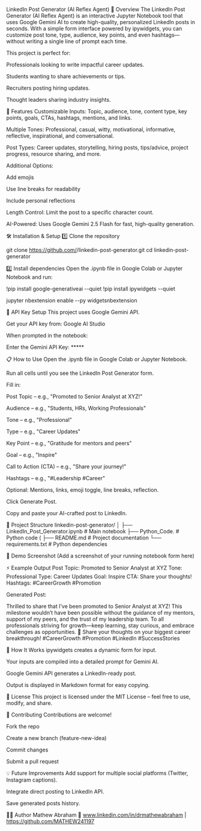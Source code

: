 LinkedIn Post Generator (AI Reflex Agent)
📌 Overview
The LinkedIn Post Generator (AI Reflex Agent) is an interactive Jupyter Notebook tool that uses Google Gemini AI to create high-quality, personalized LinkedIn posts in seconds.
With a simple form interface powered by ipywidgets, you can customize post tone, type, audience, key points, and even hashtags—without writing a single line of prompt each time.

This project is perfect for:

Professionals looking to write impactful career updates.

Students wanting to share achievements or tips.

Recruiters posting hiring updates.

Thought leaders sharing industry insights.

🚀 Features
Customizable Inputs: Topic, audience, tone, content type, key points, goals, CTAs, hashtags, mentions, and links.

Multiple Tones: Professional, casual, witty, motivational, informative, reflective, inspirational, and conversational.

Post Types: Career updates, storytelling, hiring posts, tips/advice, project progress, resource sharing, and more.

Additional Options:

Add emojis

Use line breaks for readability

Include personal reflections

Length Control: Limit the post to a specific character count.

AI-Powered: Uses Google Gemini 2.5 Flash for fast, high-quality generation.

🛠️ Installation & Setup
1️⃣ Clone the repository

git clone https://github.com/<your-username>/linkedin-post-generator.git
cd linkedin-post-generator

2️⃣ Install dependencies
Open the .ipynb file in Google Colab or Jupyter Notebook and run:

!pip install google-generativeai --quiet
!pip install ipywidgets --quiet

jupyter nbextension enable --py widgetsnbextension

🔑 API Key Setup
This project uses Google Gemini API.

Get your API key from: Google AI Studio

When prompted in the notebook:

Enter the Gemini API Key: *****


📋 How to Use
Open the .ipynb file in Google Colab or Jupyter Notebook.

Run all cells until you see the LinkedIn Post Generator form.

Fill in:

Post Topic – e.g., "Promoted to Senior Analyst at XYZ!"

Audience – e.g., "Students, HRs, Working Professionals"

Tone – e.g., "Professional"

Type – e.g., "Career Updates"

Key Point – e.g., "Gratitude for mentors and peers"

Goal – e.g., "Inspire"

Call to Action (CTA) – e.g., "Share your journey!"

Hashtags – e.g., "#Leadership #Career"

Optional: Mentions, links, emoji toggle, line breaks, reflection.

Click Generate Post.

Copy and paste your AI-crafted post to LinkedIn.

📂 Project Structure
linkedin-post-generator/
│
├── LinkedIn_Post_Generator.ipynb   # Main notebook
├── Python_Code.                    # Python code (
├── README.md                       # Project documentation
└── requirements.txt                # Python dependencies 

📸 Demo Screenshot
(Add a screenshot of your running notebook form here)

⚡ Example Output
Post Topic: Promoted to Senior Analyst at XYZ
Tone: Professional
Type: Career Updates
Goal: Inspire
CTA: Share your thoughts!
Hashtags: #CareerGrowth #Promotion

Generated Post:

Thrilled to share that I’ve been promoted to Senior Analyst at XYZ!
This milestone wouldn’t have been possible without the guidance of my mentors, support of my peers, and the trust of my leadership team.
To all professionals striving for growth—keep learning, stay curious, and embrace challenges as opportunities.
🚀
Share your thoughts on your biggest career breakthrough!
#CareerGrowth #Promotion #LinkedIn #SuccessStories

🧠 How It Works
ipywidgets creates a dynamic form for input.

Your inputs are compiled into a detailed prompt for Gemini AI.

Google Gemini API generates a LinkedIn-ready post.

Output is displayed in Markdown format for easy copying.

📜 License
This project is licensed under the MIT License – feel free to use, modify, and share.

🤝 Contributing
Contributions are welcome!

Fork the repo

Create a new branch (feature-new-idea)

Commit changes

Submit a pull request

💡 Future Improvements
Add support for multiple social platforms (Twitter, Instagram captions).

Integrate direct posting to LinkedIn API.

Save generated posts history.

👨‍💻 Author
Mathew Abraham
🔗 www.linkedin.com/in/drmathewabraham | https://github.com/MATHEW241197

